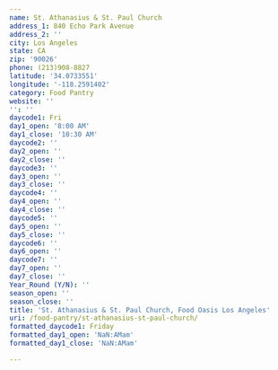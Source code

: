 ```yaml
---
name: St. Athanasius & St. Paul Church
address_1: 840 Echo Park Avenue
address_2: ''
city: Los Angeles
state: CA
zip: '90026'
phone: (213)908-8827
latitude: '34.0733551'
longitude: '-118.2591402'
category: Food Pantry
website: ''
'': ''
daycode1: Fri
day1_open: '8:00 AM'
day1_close: '10:30 AM'
daycode2: ''
day2_open: ''
day2_close: ''
daycode3: ''
day3_open: ''
day3_close: ''
daycode4: ''
day4_open: ''
day4_close: ''
daycode5: ''
day5_open: ''
day5_close: ''
daycode6: ''
day6_open: ''
daycode7: ''
day7_open: ''
day7_close: ''
Year_Round (Y/N): ''
season_open: ''
season_close: ''
title: 'St. Athanasius & St. Paul Church, Food Oasis Los Angeles'
uri: /food-pantry/st-athanasius-st-paul-church/
formatted_daycode1: Friday
formatted_day1_open: 'NaN:AMam'
formatted_day1_close: 'NaN:AMam'

---
```

